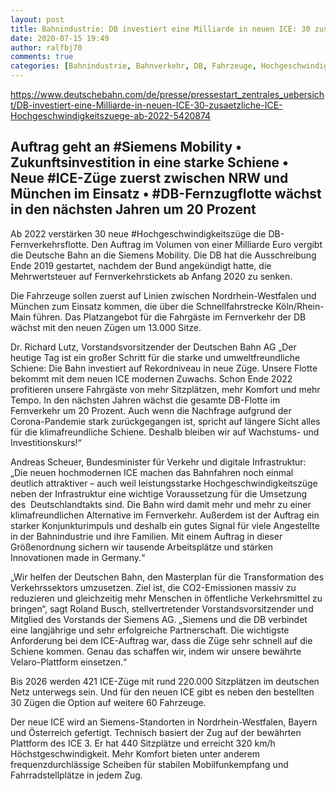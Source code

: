 ```yaml
---
layout: post
title: Bahnindustrie: DB investiert eine Milliarde in neuen ICE: 30 zusätzliche ICE-Hochgeschwindigkeitszüge ab 2022, aus DB
date: 2020-07-15 19:49
author: ralfbj70
comments: true
categories: [Bahnindustrie, Bahnverkehr, DB, Fahrzeuge, Hochgeschwindigkeitszüge, ICE, Siemens]
---
```

https://www.deutschebahn.com/de/presse/pressestart_zentrales_uebersicht/DB-investiert-eine-Milliarde-in-neuen-ICE-30-zusaetzliche-ICE-Hochgeschwindigkeitszuege-ab-2022-5420874
<h2>Auftrag geht an #Siemens Mobility • Zukunftsinvestition in eine starke Schiene • Neue #ICE-Züge zuerst zwischen NRW und München im Einsatz • #DB-Fernzugflotte wächst in den nächsten Jahren um 20 Prozent</h2>
Ab 2022 verstärken 30 neue #Hochgeschwindigkeitszüge die DB-Fernverkehrsflotte. Den Auftrag im Volumen von einer Milliarde Euro vergibt die Deutsche Bahn an die Siemens Mobility. Die DB hat die Ausschreibung Ende 2019 gestartet, nachdem der Bund angekündigt hatte, die Mehrwertsteuer auf Fernverkehrstickets ab Anfang 2020 zu senken.

Die Fahrzeuge sollen zuerst auf Linien zwischen Nordrhein-Westfalen und München zum Einsatz kommen, die über die Schnellfahrstrecke Köln/Rhein-Main führen. Das Platzangebot für die Fahrgäste im Fernverkehr der DB wächst mit den neuen Zügen um 13.000 Sitze.

Dr. Richard Lutz, Vorstandsvorsitzender der Deutschen Bahn AG „Der heutige Tag ist ein großer Schritt für die starke und umweltfreundliche Schiene: Die Bahn investiert auf Rekordniveau in neue Züge. Unsere Flotte bekommt mit dem neuen ICE modernen Zuwachs. Schon Ende 2022 profitieren unsere Fahrgäste von mehr Sitzplätzen, mehr Komfort und mehr Tempo. In den nächsten Jahren wächst die gesamte DB-Flotte im Fernverkehr um 20 Prozent. Auch wenn die Nachfrage aufgrund der Corona-Pandemie stark zurückgegangen ist, spricht auf längere Sicht alles für die klimafreundliche Schiene. Deshalb bleiben wir auf Wachstums- und Investitionskurs!“

Andreas Scheuer, Bundesminister für Verkehr und digitale Infrastruktur: „Die neuen hochmodernen ICE machen das Bahnfahren noch einmal deutlich attraktiver – auch weil leistungsstarke Hochgeschwindigkeitszüge neben der Infrastruktur eine wichtige Voraussetzung für die Umsetzung des  Deutschlandtakts sind. Die Bahn wird damit mehr und mehr zu einer klimafreundlichen Alternative im Fernverkehr. Außerdem ist der Auftrag ein starker Konjunkturimpuls und deshalb ein gutes Signal für viele Angestellte in der Bahnindustrie und ihre Familien. Mit einem Auftrag in dieser Größenordnung sichern wir tausende Arbeitsplätze und stärken Innovationen made in Germany.“

„Wir helfen der Deutschen Bahn, den Masterplan für die Transformation des Verkehrssektors umzusetzen. Ziel ist, die CO2-Emissionen massiv zu reduzieren und gleichzeitig mehr Menschen in öffentliche Verkehrsmittel zu bringen“, sagt Roland Busch, stellvertretender Vorstandsvorsitzender und Mitglied des Vorstands der Siemens AG. „Siemens und die DB verbindet eine langjährige und sehr erfolgreiche Partnerschaft. Die wichtigste Anforderung bei dem ICE-Auftrag war, dass die Züge sehr schnell auf die Schiene kommen. Genau das schaffen wir, indem wir unsere bewährte Velaro-Plattform einsetzen.“

Bis 2026 werden 421 ICE-Züge mit rund 220.000 Sitzplätzen im deutschen Netz unterwegs sein. Und für den neuen ICE gibt es neben den bestellten 30 Zügen die Option auf weitere 60 Fahrzeuge.

Der neue ICE wird an Siemens-Standorten in Nordrhein-Westfalen, Bayern und Österreich gefertigt. Technisch basiert der Zug auf der bewährten Plattform des ICE 3. Er hat 440 Sitzplätze und erreicht 320 km/h Höchstgeschwindigkeit. Mehr Komfort bieten unter anderem frequenzdurchlässige Scheiben für stabilen Mobilfunkempfang und Fahrradstellplätze in jedem Zug.
